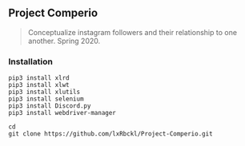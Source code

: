 ## Project Comperio
> Conceptualize instagram followers and their relationship to one another. Spring 2020.

### Installation
```
pip3 install xlrd
pip3 install xlwt
pip3 install xlutils
pip3 install selenium
pip3 install Discord.py
pip3 install webdriver-manager

cd
git clone https://github.com/lxRbckl/Project-Comperio.git
```
